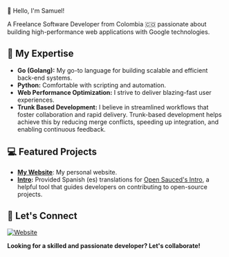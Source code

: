 👋 Hello, I'm Samuel!

A Freelance Software Developer from Colombia 🇨🇴 passionate about building high-performance web applications with Google technologies.

## 🚀 My Expertise

- **Go (Golang):** My go-to language for building scalable and efficient back-end systems.
- **Python:** Comfortable with scripting and automation.
- **Web Performance Optimization:** I strive to deliver blazing-fast user experiences. 
- **Trunk Based Development:** I believe in streamlined workflows that foster collaboration and rapid delivery. Trunk-based development helps achieve this by reducing merge conflicts, speeding up integration, and enabling continuous feedback.

## 💻  Featured Projects

- **[My Website](https://samucodesh.github.io/)**:  My personal website.
- **[Intro](https://samucodesh.github.io/intro/#/):**  Provided Spanish (es) translations for [Open Sauced's Intro](https://github.com/open-sauced/intro), a helpful tool that guides developers on contributing to open-source projects.

## 🔗 Let's Connect

[![Website](https://img.shields.io/badge/Website-Visit%20Now-blue?style=flat-square&logo=google-chrome)](https://samucodesh.github.io/) 

**Looking for a skilled and passionate developer?  Let's collaborate!** 
